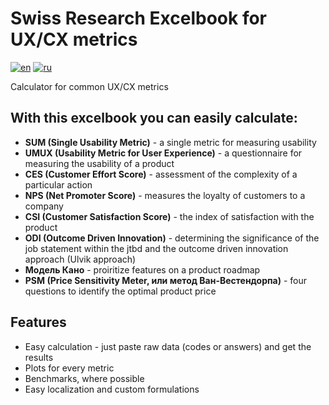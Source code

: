 # Swiss Research Excelbook for UX/CX metrics 

[![en](https://img.shields.io/badge/lang-en-red.svg)](https://github.com/UXRozum/Swiss_Excelbook/blob/main/README.md)
[![ru](https://img.shields.io/badge/lang-ru-yellow.svg)](https://github.com/UXRozum/Swiss_Excelbook/blob/main/README.ru.md)

Calculator for common UX/CX metrics


## With this excelbook you can easily calculate:

 * **SUM (Single Usability Metric)** - a single metric for measuring usability
 * **UMUX (Usability Metric for User Experience)** -  a questionnaire for measuring the usability of a product
 * **CES (Customer Effort Score)** - assessment of the complexity of a particular action
 * **NPS (Net Promoter Score)** - measures the loyalty of customers to a company
 * **CSI (Customer Satisfaction Score)** - the index of satisfaction with the product
 * **ODI (Outcome Driven Innovation)** - determining the significance of the job statement within the jtbd and the outcome driven innovation approach (Ulvik approach)
 * **Модель Кано** - proiritize features on a product roadmap
 * **PSM (Price Sensitivity Meter, или метод Ван-Вестендорпа)** - four questions to identify the optimal product price

## Features

* Easy calculation - just paste raw data (codes or answers) and get the results
* Plots for every metric
* Benchmarks, where possible
* Easy localization and custom formulations 
